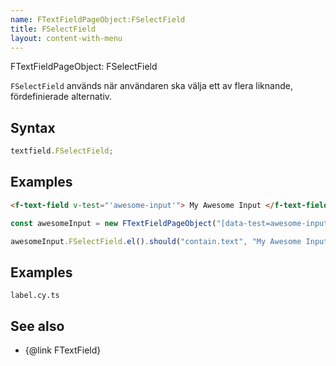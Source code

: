 ```yaml
---
name: FTextFieldPageObject:FSelectField
title: FSelectField
layout: content-with-menu
---
```


FTextFieldPageObject: FSelectField

`FSelectField` används när användaren ska välja ett av flera liknande, fördefinierade alternativ.

## Syntax

```ts
textfield.FSelectField;
```

## Examples

```html static
<f-text-field v-test="'awesome-input'"> My Awesome Input </f-text-field>
```

```ts
const awesomeInput = new FTextFieldPageObject("[data-test=awesome-input]");

awesomeInput.FSelectField.el().should("contain.text", "My Awesome Input");
```

## Examples

```import
label.cy.ts
```

## See also

-   {@link FTextField}
